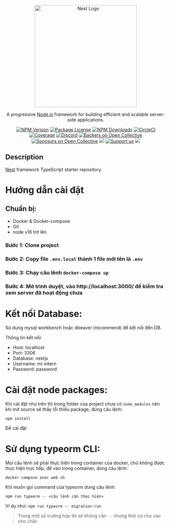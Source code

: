 <p align="center">
  <a href="http://nestjs.com/" target="blank"><img src="https://nestjs.com/img/logo_text.svg" width="320" alt="Nest Logo" /></a>
</p>

[circleci-image]: https://img.shields.io/circleci/build/github/nestjs/nest/master?token=abc123def456
[circleci-url]: https://circleci.com/gh/nestjs/nest

  <p align="center">A progressive <a href="http://nodejs.org" target="_blank">Node.js</a> framework for building efficient and scalable server-side applications.</p>
    <p align="center">
<a href="https://www.npmjs.com/~nestjscore" target="_blank"><img src="https://img.shields.io/npm/v/@nestjs/core.svg" alt="NPM Version" /></a>
<a href="https://www.npmjs.com/~nestjscore" target="_blank"><img src="https://img.shields.io/npm/l/@nestjs/core.svg" alt="Package License" /></a>
<a href="https://www.npmjs.com/~nestjscore" target="_blank"><img src="https://img.shields.io/npm/dm/@nestjs/common.svg" alt="NPM Downloads" /></a>
<a href="https://circleci.com/gh/nestjs/nest" target="_blank"><img src="https://img.shields.io/circleci/build/github/nestjs/nest/master" alt="CircleCI" /></a>
<a href="https://coveralls.io/github/nestjs/nest?branch=master" target="_blank"><img src="https://coveralls.io/repos/github/nestjs/nest/badge.svg?branch=master#9" alt="Coverage" /></a>
<a href="https://discord.gg/G7Qnnhy" target="_blank"><img src="https://img.shields.io/badge/discord-online-brightgreen.svg" alt="Discord"/></a>
<a href="https://opencollective.com/nest#backer" target="_blank"><img src="https://opencollective.com/nest/backers/badge.svg" alt="Backers on Open Collective" /></a>
<a href="https://opencollective.com/nest#sponsor" target="_blank"><img src="https://opencollective.com/nest/sponsors/badge.svg" alt="Sponsors on Open Collective" /></a>
  <a href="https://paypal.me/kamilmysliwiec" target="_blank"><img src="https://img.shields.io/badge/Donate-PayPal-ff3f59.svg"/></a>
    <a href="https://opencollective.com/nest#sponsor"  target="_blank"><img src="https://img.shields.io/badge/Support%20us-Open%20Collective-41B883.svg" alt="Support us"></a>
  <a href="https://twitter.com/nestframework" target="_blank"><img src="https://img.shields.io/twitter/follow/nestframework.svg?style=social&label=Follow"></a>
</p>
  <!--[![Backers on Open Collective](https://opencollective.com/nest/backers/badge.svg)](https://opencollective.com/nest#backer)
  [![Sponsors on Open Collective](https://opencollective.com/nest/sponsors/badge.svg)](https://opencollective.com/nest#sponsor)-->

## Description

[Nest](https://github.com/nestjs/nest) framework TypeScript starter repository.

# Hướng dẫn cài đặt

## Chuẩn bị:

- Docker & Docker-compose
- Git
- node v16 trở lên

### Bước 1: Clone project

### Bước 2: Copy file `.env.local` thành 1 file mới tên là `.env`

### Bước 3: Chạy câu lênh `docker-compose up`

### Bước 4: Mở trình duyệt, vào http://localhost:3000/ để kiểm tra xem server đã hoạt động chưa

# Kết nối Database:

Sử dụng mysql workbench hoặc dbeaver (recommend) để kết nối đến DB.

Thông tin kết nối:

- Host: localhost
- Port: 3306
- Database: nestjs
- Username: ml-intern
- Password: password

# Cài đặt node packages:

Khi cài đặt như trên thì trong folder của project chưa có `node_modules` nên khi mở source sẽ thấy lỗi thiếu package, dùng câu lệnh:

```
npm install
```

Để cài đặt

# Sử dụng typeorm CLI:

Mọi câu lệnh sẽ phải thực hiện trong container của docker, chứ không được thực hiện trực tiếp, để vào trong container, dùng câu lệnh:

```
docker-compose exec web sh
```

Khi muốn gọi command của typeorm dung câu lênh:

```
npm run typeorm -- <câu lệnh cần thực hiện>
```

Ví dụ như: `npm run typeorm -- migration:run`

> Trong một số trường hợp thì sẽ không cần `--` nhưng thôi cứ cho vào cho chắc

